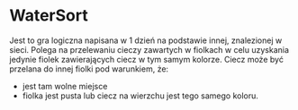 # WaterSort
Jest to gra logiczna napisana w 1 dzień na podstawie innej, znalezionej w sieci. Polega na przelewaniu cieczy zawartych w fiolkach w celu uzyskania jedynie fiolek zawierających ciecz w tym samym kolorze.
Ciecz może być przelana do innej fiolki pod warunkiem, że:
- jest tam wolne miejsce
- fiolka jest pusta lub ciecz na wierzchu jest tego samego koloru.
